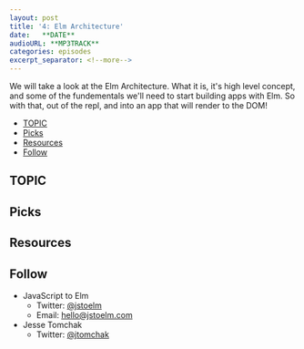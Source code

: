 ```yaml
---
layout: post
title: '4: Elm Architecture'
date:   **DATE**
audioURL: **MP3TRACK**
categories: episodes
excerpt_separator: <!--more-->
---
```

We will take a look at the Elm Architecture. What it is, it's high level concept, and some of the fundementals we'll need to start building apps with Elm. So with that, out of the repl, and into an app that will render to the DOM!  
<!--more-->
<!-- TOC -->

- [TOPIC](#topic)
- [Picks](#picks)
- [Resources](#resources)
- [Follow](#follow)

<!-- /TOC -->


## TOPIC

## Picks
## Resources

## Follow
* JavaScript to Elm
  * Twitter: [@jstoelm](https://twitter.com/jstoelm)
  * Email: [hello@jstoelm.com](mailto:hello@jstoelm.com)
* Jesse Tomchak
  * Twitter: [@jtomchak](https://twitter.com/jtomchak)
